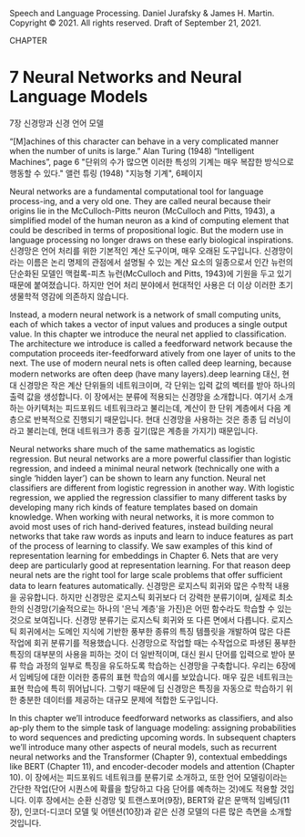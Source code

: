 Speech and Language Processing. Daniel Jurafsky & James H. Martin. Copyright © 2021. All
rights reserved. Draft of September 21, 2021.

CHAPTER
# 7 Neural Networks and Neural Language Models
7장 신경망과 신경 언어 모델

“[M]achines of this character can behave in a very complicated manner when the number of units is large.”
Alan Turing (1948) “Intelligent Machines”, page 6
 "단위의 수가 많으면 이러한 특성의 기계는 매우 복잡한 방식으로 행동할 수 있다." 앨런 튜링 (1948) "지능형 기계", 6페이지

Neural networks are a fundamental computational tool for language process-ing, and a very old one. They are called neural because their origins lie in the McCulloch-Pitts neuron (McCulloch and Pitts, 1943), a simplified model of the human neuron as a kind of computing element that could be described in terms of propositional logic. But the modern use in language processing no longer draws on these early biological inspirations.
신경망은 언어 처리를 위한 기본적인 계산 도구이며, 매우 오래된 도구입니다. 신경망이라는 이름은 논리 명제의 관점에서 설명될 수 있는 계산 요소의 일종으로서 인간 뉴런의 단순화된 모델인 맥컬록-피츠 뉴런(McCulloch and Pitts, 1943)에 기원을 두고 있기 때문에 붙여졌습니다. 하지만 언어 처리 분야에서 현대적인 사용은 더 이상 이러한 초기 생물학적 영감에 의존하지 않습니다.

Instead, a modern neural network is a network of small computing units, each of which takes a vector of input values and produces a single output value. In this chapter we introduce the neural net applied to classification. The architecture we introduce is called a feedforward network because the computation proceeds iter-feedforward
atively from one layer of units to the next. The use of modern neural nets is often called deep learning, because modern networks are often deep (have many layers).deep learning
대신, 현대 신경망은 작은 계산 단위들의 네트워크이며, 각 단위는 입력 값의 벡터를 받아 하나의 출력 값을 생성합니다. 이 장에서는 분류에 적용되는 신경망을 소개합니다. 여기서 소개하는 아키텍처는 피드포워드 네트워크라고 불리는데, 계산이 한 단위 계층에서 다음 계층으로 반복적으로 진행되기 때문입니다. 현대 신경망을 사용하는 것은 종종 딥 러닝이라고 불리는데, 현대 네트워크가 종종 깊기(많은 계층을 가지기) 때문입니다.

Neural networks share much of the same mathematics as logistic regression. But neural networks are a more powerful classifier than logistic regression, and indeed a minimal neural network (technically one with a single ‘hidden layer’) can be shown to learn any function.
Neural net classifiers are different from logistic regression in another way. With logistic regression, we applied the regression classifier to many different tasks by developing many rich kinds of feature templates based on domain knowledge. When working with neural networks, it is more common to avoid most uses of rich hand-derived features, instead building neural networks that take raw words as inputs and learn to induce features as part of the process of learning to classify. We saw examples of this kind of representation learning for embeddings in Chapter 6. Nets that are very deep are particularly good at representation learning. For that reason deep neural nets are the right tool for large scale problems that offer sufficient data to learn features automatically.
신경망은 로지스틱 회귀와 많은 수학적 내용을 공유합니다. 하지만 신경망은 로지스틱 회귀보다 더 강력한 분류기이며, 실제로 최소한의 신경망(기술적으로는 하나의 '은닉 계층'을 가진)은 어떤 함수라도 학습할 수 있는 것으로 보여집니다. 신경망 분류기는 로지스틱 회귀와 또 다른 면에서 다릅니다. 로지스틱 회귀에서는 도메인 지식에 기반한 풍부한 종류의 특징 템플릿을 개발하여 많은 다른 작업에 회귀 분류기를 적용했습니다. 신경망으로 작업할 때는 수작업으로 파생된 풍부한 특징의 대부분의 사용을 피하는 것이 더 일반적이며, 대신 원시 단어를 입력으로 받아 분류 학습 과정의 일부로 특징을 유도하도록 학습하는 신경망을 구축합니다. 우리는 6장에서 임베딩에 대한 이러한 종류의 표현 학습의 예시를 보았습니다. 매우 깊은 네트워크는 표현 학습에 특히 뛰어납니다. 그렇기 때문에 딥 신경망은 특징을 자동으로 학습하기 위한 충분한 데이터를 제공하는 대규모 문제에 적합한 도구입니다.

In this chapter we’ll introduce feedforward networks as classifiers, and also ap-ply them to the simple task of language modeling: assigning probabilities to word sequences and predicting upcoming words. In subsequent chapters we’ll introduce many other aspects of neural models, such as recurrent neural networks and the Transformer (Chapter 9), contextual embeddings like BERT (Chapter 11), and encoder-decoder models and attention (Chapter 10).
이 장에서는 피드포워드 네트워크를 분류기로 소개하고, 또한 언어 모델링이라는 간단한 작업(단어 시퀀스에 확률을 할당하고 다음 단어를 예측하는 것)에도 적용할 것입니다. 이후 장에서는 순환 신경망 및 트랜스포머(9장), BERT와 같은 문맥적 임베딩(11장), 인코더-디코더 모델 및 어텐션(10장)과 같은 신경 모델의 다른 많은 측면을 소개할 것입니다.

